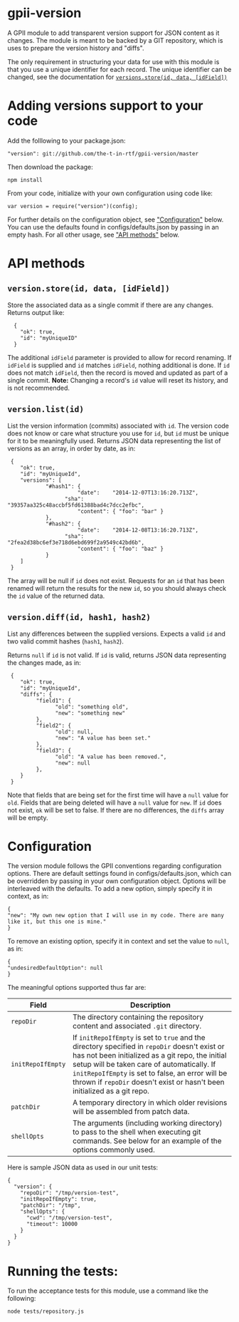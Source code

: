 gpii-version
============

A GPII module to add transparent version support for JSON content as it changes.  The module is meant to be backed by a GIT repository, which is uses to prepare the version history and "diffs".

The only requirement in structuring your data for use with this module is that you use a unique identifier for each record.  The unique identifier can be changed, see the documentation for [`versions.store(id, data, [idField])`](#versionstoreid-data-idfield)


# Adding versions support to your code

Add the folllowing to your package.json:

    "version": git://github.com/the-t-in-rtf/gpii-version/master

Then download the package:

    npm install 

From your code, initialize with your own configuration using code like:

	var version = require("version")(config);

For further details on the configuration object, see ["Configuration"](#configuration) below.  You can use the defaults found in configs/defaults.json by passing in an empty hash.  For all other usage, see ["API methods"](#api-methods) below.

# API methods

## `version.store(id, data, [idField])`

Store the associated data as a single commit if there are any changes.  Returns output like:

      {
		"ok": true,
		"id": "myUniqueID"
      }

The additional `idField` parameter is provided to allow for record renaming.  If `idField` is supplied and `id` matches `idField`, nothing additional is done.  If `id` does not match `idField`, then the record is moved and updated as part of a single commit.  **Note:** Changing a record's `id` value will reset its history, and is not recommended.

## `version.list(id)`

List the version information (commits) associated with `id`.  The version code does not know or care what structure you use for `id`, but `id` must be unique for it to be meaningfully used.  Returns JSON data representing the list of versions as an array, in order by date, as in:

     {
		"ok": true,
		"id": "myUniqueId",
		"versions": [
				"#hash1": {
						  "date":    "2014-12-07T13:16:20.713Z",
					  "sha":     "39357aa325c48accbf5fd61388bad4c7dcc2efbc",
						  "content": { "foo": "bar" }
				},
				"#hash2": {
						  "date":    "2014-12-08T13:16:20.713Z",
					  "sha":     "2fea2d38bc6ef3e718d6ebd699f2a9549c42bd6b",
						  "content": { "foo": "baz" }
				}
		]
     }

The array will be null if `id` does not exist.  Requests for an `id` that has been renamed will return the results for the new `id`, so you should always check the `id` value of the returned data.

## `version.diff(id, hash1, hash2)`

List any differences between the supplied versions.  Expects a valid `id` and two valid commit hashes (`hash1`, `hash2`).

Returns `null` if `id` is not valid.  If `id` is valid, returns JSON data representing the changes made, as in:

     {
		"ok": true,
		"id": "myUniqueId",
		"diffs": {
			 "field1": {
				   "old": "something old",
				   "new": "something new"
			 },
			 "field2": {
				   "old": null,
				   "new": "A value has been set."
			 },
			 "field3": {
				   "old": "A value has been removed.",
				   "new": null
			 },
		}
     }

Note that fields that are being set for the first time will have a `null` value for `old`.  Fields that are being deleted will have a `null` value for `new`.
If `id` does not exist, `ok` will be set to false. If there are no differences, the `diffs` array will be empty.

# Configuration

The version module follows the GPII conventions regarding configuration options.  There are default settings found in configs/defaults.json, which can be overridden by passing in your own configuration object.  Options will be interleaved with the defaults.  To add a new option, simply specify it in context, as in:

    {
	"new": "My own new option that I will use in my code. There are many like it, but this one is mine."
    }

To remove an existing option, specify it in context and set the value to `null`, as in:

	{
	"undesiredDefaultOption": null
	}

The meaningful options supported thus far are:

| Field | Description |
| ----- | ----------- |
| `repoDir` | The directory containing the repository content and associated `.git` directory. |
| `initRepoIfEmpty` | If `initRepoIfEmpty` is set to `true` and the directory specified in `repoDir` doesn't exist or has not been initialized as a git repo, the initial setup will be taken care of automatically.  If `initRepoIfEmpty` is set to false, an error will be thrown if `repoDir` doesn't exist or hasn't been initialized as a git repo. |
| `patchDir` | A temporary directory in which older revisions will be assembled from patch data. |
| `shellOpts` | The arguments (including working directory) to pass to the shell when executing git commands.  See below for an example of the options commonly used. |

Here is sample JSON data as used in our unit tests:

	{
      "version": {
        "repoDir": "/tmp/version-test",
        "initRepoIfEmpty": true,
        "patchDir": "/tmp",
        "shellOpts": {
          "cwd": "/tmp/version-test",
          "timeout": 10000
        }
      }
    }

# Running the tests:

To run the acceptance tests for this module, use a command like the following:

	node tests/repository.js